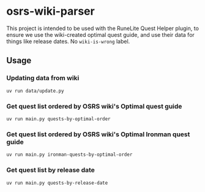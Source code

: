 # osrs-wiki-parser

This project is intended to be used with the RuneLite Quest Helper plugin, to ensure we use the wiki-created optimal quest guide, and use their data for things like release dates. No `wiki-is-wrong` label.

## Usage

### Updating data from wiki

```python3
uv run data/update.py
```

### Get quest list ordered by OSRS wiki's Optimal quest guide

```python3
uv run main.py quests-by-optimal-order
```

### Get quest list ordered by OSRS wiki's Optimal Ironman quest guide

```python3
uv run main.py ironman-quests-by-optimal-order
```

### Get quest list by release date

```python3
uv run main.py quests-by-release-date
```
